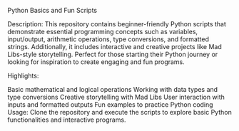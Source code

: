 Python Basics and Fun Scripts

Description:
This repository contains beginner-friendly Python scripts that demonstrate essential programming concepts such as variables, input/output, arithmetic operations, type conversions, and formatted strings. Additionally, it includes interactive and creative projects like Mad Libs-style storytelling. Perfect for those starting their Python journey or looking for inspiration to create engaging and fun programs.

Highlights:

Basic mathematical and logical operations
Working with data types and type conversions
Creative storytelling with Mad Libs
User interaction with inputs and formatted outputs
Fun examples to practice Python coding
Usage:
Clone the repository and execute the scripts to explore basic Python functionalities and interactive programs.
